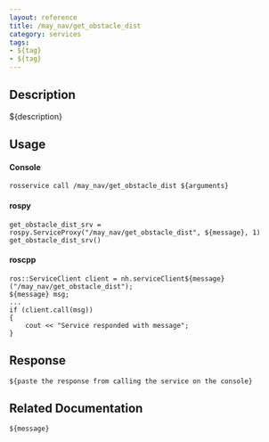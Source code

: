 ```yaml
---
layout: reference
title: /may_nav/get_obstacle_dist
category: services
tags: 
- ${tag} 
- ${tag}
---
```


## Description
${description}

## Usage
#### Console
```
rosservice call /may_nav/get_obstacle_dist ${arguments}
```

#### rospy
```
get_obstacle_dist_srv = rospy.ServiceProxy("/may_nav/get_obstacle_dist", ${message}, 1)
get_obstacle_dist_srv()
```

#### roscpp
```
ros::ServiceClient client = nh.serviceClient${message}("/may_nav/get_obstacle_dist");
${message} msg;
...
if (client.call(msg))
{
    cout << "Service responded with message";
}
```

## Response
```
${paste the response from calling the service on the console}
```

## Related Documentation
``${message}``  